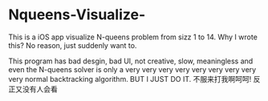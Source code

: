 # Nqueens-Visualize-
This is a iOS app visualize N-queens problem from sizz 1 to 14. Why I wrote this? No reason, just suddenly want to.

This program has bad desgin, bad UI, not creative, slow, meaningless and even the N-queens solver is only a very very 
very very very very very very very normal backtracking algorithm. BUT I JUST DO IT. 不服来打我啊呵呵! 反正又没有人会看

